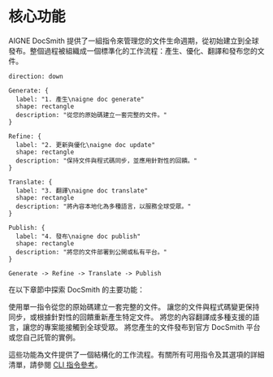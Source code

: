 # 核心功能

AIGNE DocSmith 提供了一組指令來管理您的文件生命週期，從初始建立到全球發布。整個過程被組織成一個標準化的工作流程：產生、優化、翻譯和發布您的文件。

```d2
direction: down

Generate: {
  label: "1. 產生\naigne doc generate"
  shape: rectangle
  description: "從您的原始碼建立一套完整的文件。"
}

Refine: {
  label: "2. 更新與優化\naigne doc update"
  shape: rectangle
  description: "保持文件與程式碼同步，並應用針對性的回饋。"
}

Translate: {
  label: "3. 翻譯\naigne doc translate"
  shape: rectangle
  description: "將內容本地化為多種語言，以服務全球受眾。"
}

Publish: {
  label: "4. 發布\naigne doc publish"
  shape: rectangle
  description: "將您的文件部署到公開或私有平台。"
}

Generate -> Refine -> Translate -> Publish
```

在以下章節中探索 DocSmith 的主要功能：

<x-cards data-columns="2">
  <x-card data-title="產生文件" data-icon="lucide:file-plus-2" data-href="/features/generate-documentation">
    使用單一指令從您的原始碼建立一套完整的文件。
  </x-card>
  <x-card data-title="更新與優化" data-icon="lucide:edit" data-href="/features/update-and-refine">
    讓您的文件與程式碼變更保持同步，或根據針對性的回饋重新產生特定文件。
  </x-card>
  <x-card data-title="翻譯文件" data-icon="lucide:languages" data-href="/features/translate-documentation">
    將您的內容翻譯成多種支援的語言，讓您的專案能接觸到全球受眾。
  </x-card>
  <x-card data-title="發布您的文件" data-icon="lucide:send" data-href="/features/publish-your-docs">
    將您產生的文件發布到官方 DocSmith 平台或您自己託管的實例。
  </x-card>
</x-cards>

這些功能為文件提供了一個結構化的工作流程。有關所有可用指令及其選項的詳細清單，請參閱 [CLI 指令參考](./cli-reference.md)。